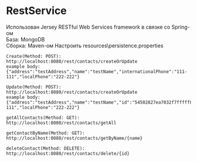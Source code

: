 RestService
===========
Использован Jersey RESTful Web Services framework в связке со Spring-ом<br>
База: MongoDB<br>
Сборка: Maven-ом
Настроить resources\persistence.properties

    Create(Method: POST):
    http://localhost:8080/rest/contacts/createOrUpdate
    example body: {"address":"testAddress","name":"testName","internationalPhone":"111-111","localPhone":"222-222"}

    Update(Method: POST):
    http://localhost:8080/rest/contacts/createOrUpdate
    example body: {"address":"testAddress","name":"testName","id":"54502827ea7032f7fffff8e4","internationalPhone":"111-111","localPhone":"222-222"}

    getAllContacts(Method: GET):
    http://localhost:8080/rest/contacts/getAll

    getContactByName(Method: GET):
    http://localhost:8080/rest/contacts/getByName/{name}

    deleteContact(Method: DELETE):
    http://localhost:8080/rest/contacts/delete/{id}
